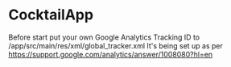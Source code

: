 # CocktailApp

Before start put your own Google Analytics Tracking ID to /app/src/main/res/xml/global_tracker.xml
It's being set up as per https://support.google.com/analytics/answer/1008080?hl=en